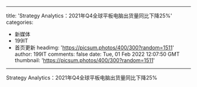 
---
title: 'Strategy Analytics：2021年Q4全球平板电脑出货量同比下降25%'
categories: 
 - 新媒体
 - 199IT
 - 首页更新
headimg: 'https://picsum.photos/400/300?random=1511'
author: 199IT
comments: false
date: Tue, 01 Feb 2022 12:07:50 GMT
thumbnail: 'https://picsum.photos/400/300?random=1511'
---

<div>   
Strategy Analytics：2021年Q4全球平板电脑出货量同比下降25%  
</div>
            